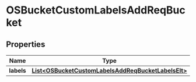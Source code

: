 # OSBucketCustomLabelsAddReqBucket

## Properties
Name | Type | Description | Notes
------------ | ------------- | ------------- | -------------
**labels** | [**List&lt;OSBucketCustomLabelsAddReqBucketLabelsElt&gt;**](OSBucketCustomLabelsAddReqBucketLabelsElt.md) |  | 
